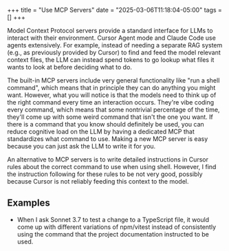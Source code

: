 +++
title = "Use MCP Servers"
date = "2025-03-06T11:18:04-05:00"
tags = []
+++

Model Context Protocol servers provide a standard interface for LLMs to
interact with their environment.  Cursor Agent mode and Claude Code use agents
extensively.  For example, instead of needing a separate RAG system (e.g., as
previously provided by Cursor) to find and feed the model relevant context
files, the LLM can instead spend tokens to go lookup what files it wants to
look at before deciding what to do.

The built-in MCP servers include very general functionality like "run a shell
command", which means that in principle they can do anything you might want.
However, what you will notice is that the models need to think up of the right
command every time an interaction occurs.  They're vibe coding every command,
which means that some nontrivial percentage of the time, they'll come up with
some weird command that isn't the one you want.  If there is a command that
you know should definitely be used, you can reduce cognitive load on the LLM
by having a dedicated MCP that standardizes what command to use.  Making a new
MCP server is easy because you can just ask the LLM to write it for you.

An alternative to MCP servers is to write detailed instructions in Cursor
rules about the correct command to use when using shell.  However, I find the
instruction following for these rules to be not very good, possibly because
Cursor is not reliably feeding this context to the model.

## Examples

- When I ask Sonnet 3.7 to test a change to a TypeScript file, it would come
  up with different variations of npm/vitest instead of consistently using the
  command that the project documentation instructed to be used.
